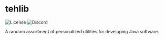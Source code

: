 # tehlib

![License](https://img.shields.io/github/license/TehBrian/tehlib)
![Discord](https://img.shields.io/discord/791861916314239006)

A random assortment of personalized utilities for developing Java software.

